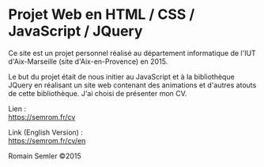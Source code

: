 Projet Web en HTML / CSS / JavaScript / JQuery
==================================

Ce site est un projet personnel réalisé au département informatique de l'IUT d'Aix-Marseille (site d'Aix-en-Provence) en 2015.

Le but du projet était de nous initier au JavaScript et à la bibliothèque JQuery en réalisant un site web contenant des animations et d'autres atouts de cette bibliothèque. J'ai choisi de présenter mon CV.

Lien :    
https://semrom.fr/cv      

Link (English Version) :    
https://semrom.fr/cv/en

Romain Semler ©2015
